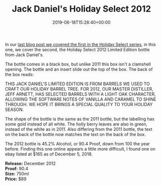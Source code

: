 ﻿---
layout: post
title: Jack Daniel's Holiday Select 2012
date: '2019-06-18T15:28:40+00:00'
permalink: HolidaySelect2012
image:
  feature: 8/HolidaySelect2012-1.jpg
description: A collector's guide to the Jack Daniel's Holiday Select Release from 2012
gallery:
  HolidaySelect2012:
  - image_path: 8/HolidaySelect2012-1.jpg
    image-caption: Jack Daniel's Holiday Select Release from 2012
    image-copyright: © CollectorOfJack.com
  - image_path: 8/HolidaySelect2012-2.jpg
    image-caption: Jack Daniel's Holiday Select Release from 2012
    image-copyright: © CollectorOfJack.com
  - image_path: 8/HolidaySelect2012-3.jpg
    image-caption: Jack Daniel's Holiday Select Release from 2012
    image-copyright: © CollectorOfJack.com
  - image_path: 8/HolidaySelect2012-4.jpg
    image-caption: Jack Daniel's Holiday Select Release from 2012
    image-copyright: © CollectorOfJack.com
  - image_path: 8/HolidaySelect2012-5.jpg
    image-caption: Jack Daniel's Holiday Select Release from 2012
    image-copyright: © CollectorOfJack.com
  - image_path: 8/HolidaySelect2012-6.jpg
    image-caption: Jack Daniel's Holiday Select Release from 2012
    image-copyright: © CollectorOfJack.com
  - image_path: 8/HolidaySelect2012-7.jpg
    image-caption: Jack Daniel's Holiday Select Release from 2012
    image-copyright: © CollectorOfJack.com
  - image_path: 8/HolidaySelect2012-8.jpg
    image-caption: Jack Daniel's Holiday Select Release from 2012
    image-copyright: © CollectorOfJack.com
  - image_path: 8/HolidaySelect2012-9.jpg
    image-caption: Jack Daniel's Holiday Select Release from 2012
    image-copyright: © CollectorOfJack.com
---

In our [last blog post we covered the first in the Holiday Select series](/HolidaySelect2011), in this one, we cover the second, the Holiday Select 2012 Limited Edition bottle from Jack Daniel's. 

The bottle comes in a black box, but unlike 2011 this box isn't a clamshell opening. The bottle and an insert slide out the top of the box. The back of the box reads:

> 
THIS JACK DANIEL'S LIMITED EDITION IS FROM BARRELS WE USED TO CRAFT OUR HOLIDAY BARREL TREE. FOR 2012, OUR MASTER DISTILLER, JEFF ARNETT, HAS SELECTED BARRELS WITH A LIGHT OAK CHARACTER, ALLOWING THE SOFTWARE NOTES OF VANILLA AND CARAMEL TO SHINE THROUGH. WE HOPE IT BRINGS A SPECIAL QUALITY TO YOUR HOLIDAY SEASON.

The shape of the bottle is the same as the 2011 bottle, but the labelling has some gold instead of all white. The holly berry leaves are also in green, instead of the white as in 2011. Also differing from the 2011 bottle, the text on the back of the bottle now matches the text on the back of the box. 

The 2012 bottle is 45.2% Alcohol, or 90.4 Proof, down from 100 the year before. Finding this one online appears a little more difficult, I found one on ebay listed at $165 as of December 5, 2018. 

**Release:** December 2012  
**Proof:** 90.4  
**Size:** 750ml  
**Price:** $89  
